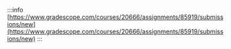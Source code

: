 :::info
[https://www.gradescope.com/courses/20666/assignments/85919/submissions/new](https://www.gradescope.com/courses/20666/assignments/85919/submissions/new)
:::


